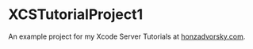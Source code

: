 # XCSTutorialProject1
An example project for my Xcode Server Tutorials at [honzadvorsky.com](http://honzadvorsky.com).

